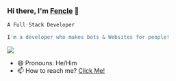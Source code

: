 ### Hi there, I'm [Fencle](https://youtube.com/Fencle) 👋

```js
A Full-Stack Developer

I'm a developer who makes bots & Websites for people!
```
![](https://dcbadge.vercel.app/api/shield/627118995874643990)

- 😄 Pronouns: He/Him
- 📫 How to reach me? [Click Me!](https://discord.com/users/627118995874643990)
<!--
**Fencle/Fencle** is a ✨ _special_ ✨ repository because its `README.md` (this file) appears on your GitHub profile. 
